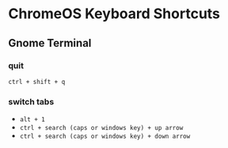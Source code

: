 # ChromeOS Keyboard Shortcuts

## Gnome Terminal

### quit

`ctrl + shift + q`

### switch tabs

* `alt + 1`
* `ctrl + search (caps or windows key) + up arrow`
* `ctrl + search (caps or windows key) + down arrow`
